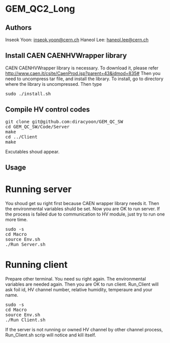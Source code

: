 # GEM_QC2_Long

## Authors
Inseok Yoon: inseok.yoon@cern.ch
Haneol Lee: haneol.lee@cern.ch

## Install CAEN CAENHVWrapper library
CAEN CAENHVWrapper library is necessary. To download it, please refer http://www.caen.it/csite/CaenProd.jsp?parent=43&idmod=835# Then you need to uncompress tar file, and install the library. To install, go to directory where the library is uncompressed. Then type
<pre>
sudo ./install.sh
</pre>

## Compile HV control codes
<pre>
git clone git@github.com:diracyoon/GEM_QC_SW
cd GEM_QC_SW/Code/Server
make
cd ../Client
make
</pre>
Excutables shoud appear.

##

## Usage
# Running server
You shoud get su right first because CAEN wrapper library needs it. Then the environmental variables shuld be set. Now you are OK to run server. If the process is failed due to communication to HV module, just try to run one more time.
<pre>
sudo -s
cd Macro
source Env.sh
./Run_Server.sh
</pre>
# Running client
Prepare other terminal. You need su right again. The environmental variables are needed again. Then you are OK to run client. Run_Client will ask foil id, HV channel number, relative humidity, temperaure and your name. 
<pre>
sudo -s
cd Macro
source Env.sh
./Run_Client.sh
</pre>
If the server is not running or owned HV channel by other channel process, Run_Client.sh scrip will notice and kill itself.
